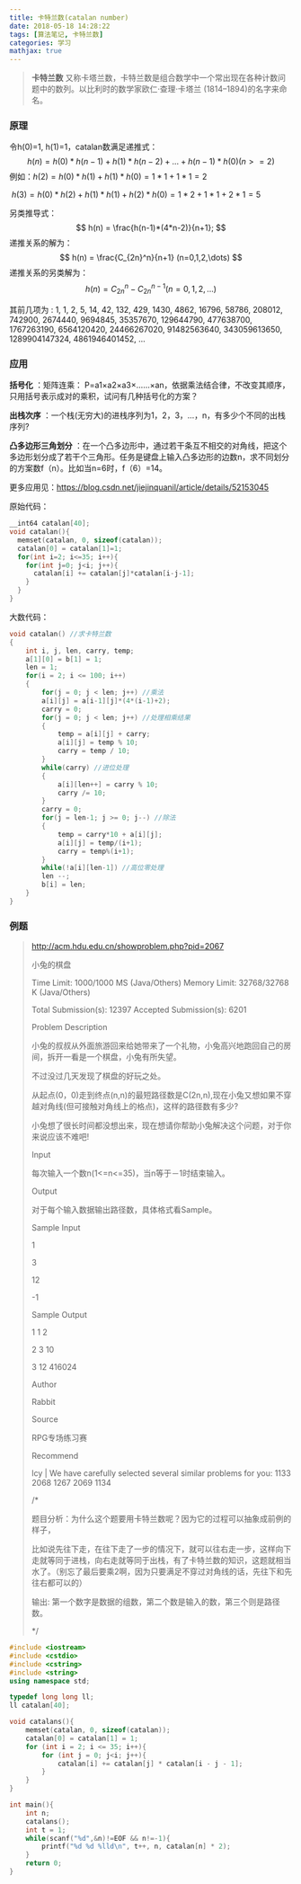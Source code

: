 ```yaml
---
title: 卡特兰数(catalan number)
date: 2018-05-18 14:28:22
tags: [算法笔记, 卡特兰数]
categories: 学习
mathjax: true
---
```




> **卡特兰数** 又称卡塔兰数，卡特兰数是组合数学中一个常出现在各种计数问题中的数列。以比利时的数学家欧仁·查理·卡塔兰 (1814–1894)的名字来命名。
>

<!--more-->

### 原理

令h(0)=1, h(1)=1，catalan数满足递推式：
$$
h(n) = h(0)*h(n-1)+h(1)*h(n-2)+\dots+h(n-1)*h(0) (n>=2)
$$
例如：$h(2) = h(0)*h(1)+h(1)*h(0) = 1*1+1*1 = 2$

​	    $h(3) = h(0)*h(2)+h(1)*h(1)+h(2)*h(0) = 1*2+1*1+2*1 = 5$

另类推导式：
$$
h(n) = \frac{h(n-1)*(4*n-2)}{n+1};
$$
递推关系的解为：
$$
h(n) = \frac{C_{2n}^n}{n+1} (n=0,1,2,\dots)
$$
递推关系的另类解为：
$$
h(n) = C_{2n}^n - C_{2n}^{n-1} (n=0,1,2,\dots)
$$



其前几项为 : 1, 1, 2, 5, 14, 42, 132, 429, 1430, 4862, 16796, 58786, 208012, 742900, 2674440, 9694845, 35357670, 129644790, 477638700, 1767263190, 6564120420, 24466267020, 91482563640, 343059613650, 1289904147324, 4861946401452, ...





### 应用

**括号化** ：矩阵连乘： P=a1×a2×a3×……×an，依据乘法结合律，不改变其顺序，只用括号表示成对的乘积，试问有几种括号化的方案？

**出栈次序** ：一个栈(无穷大)的进栈序列为1，2，3，…，n，有多少个不同的出栈序列?

**凸多边形三角划分** ：在一个凸多边形中，通过若干条互不相交的对角线，把这个多边形划分成了若干个三角形。任务是键盘上输入凸多边形的边数n，求不同划分的方案数f（n）。比如当n=6时，f（6）=14。

更多应用见：https://blog.csdn.net/jiejinquanil/article/details/52153045



原始代码：

```c++
__int64 catalan[40];
void catalan(){
  memset(catalan, 0, sizeof(catalan));
  catalan[0] = catalan[1]=1;
  for(int i=2; i<=35; i++){
    for(int j=0; j<i; j++){
      catalan[i] += catalan[j]*catalan[i-j-1];
    }
  }
}
```



大数代码：

```c++
void catalan() //求卡特兰数
{
    int i, j, len, carry, temp;
    a[1][0] = b[1] = 1;
    len = 1;
    for(i = 2; i <= 100; i++)
    {
        for(j = 0; j < len; j++) //乘法
        a[i][j] = a[i-1][j]*(4*(i-1)+2);
        carry = 0;
        for(j = 0; j < len; j++) //处理相乘结果
        {
            temp = a[i][j] + carry;
            a[i][j] = temp % 10;
            carry = temp / 10;
        }
        while(carry) //进位处理
        {
            a[i][len++] = carry % 10;
            carry /= 10;
        }
        carry = 0;
        for(j = len-1; j >= 0; j--) //除法
        {
            temp = carry*10 + a[i][j];
            a[i][j] = temp/(i+1);
            carry = temp%(i+1);
        }
        while(!a[i][len-1]) //高位零处理
        len --;
        b[i] = len;
    }
}
```



### 例题

> http://acm.hdu.edu.cn/showproblem.php?pid=2067
>
> 小兔的棋盘
>
> Time Limit: 1000/1000 MS (Java/Others)    Memory Limit: 32768/32768 K (Java/Others)
>
> Total Submission(s): 12397    Accepted Submission(s): 6201
>
> Problem Description
>
> 小兔的叔叔从外面旅游回来给她带来了一个礼物，小兔高兴地跑回自己的房间，拆开一看是一个棋盘，小兔有所失望。
>
> 不过没过几天发现了棋盘的好玩之处。
>
> 从起点(0，0)走到终点(n,n)的最短路径数是C(2n,n),现在小兔又想如果不穿越对角线(但可接触对角线上的格点)，这样的路径数有多少?
>
> 小兔想了很长时间都没想出来，现在想请你帮助小兔解决这个问题，对于你来说应该不难吧!
>
>  
>
> Input
>
> 每次输入一个数n(1<=n<=35)，当n等于－1时结束输入。
>
> Output
>
> 对于每个输入数据输出路径数，具体格式看Sample。
>
> Sample Input
>
> 1
>
> 3
>
> 12
>
> -1
>
>  
>
> Sample Output
>
> 1 1 2
>
> 2 3 10
>
> 3 12 416024
>
>  
>
> Author
>
> Rabbit
>
>  
>
> Source
>
> RPG专场练习赛
>
>  
>
> Recommend
>
> lcy   |   We have carefully selected several similar problems for you:  1133 2068 1267 2069 1134 
>
> /*
>
> 题目分析：为什么这个题要用卡特兰数呢？因为它的过程可以抽象成前例的样子，
>
> ​         比如说先往下走，在往下走了一步的情况下，就可以往右走一步，这样向下走就等同于进栈，向右走就等同于出栈，有了卡特兰数的知识，这题就相当水了。（别忘了最后要乘2啊，因为只要满足不穿过对角线的话，先往下和先往右都可以的）
>
>  
>
> 输出: 第一个数字是数据的组数，第二个数是输入的数，第三个则是路径数。
>
> */



```c++
#include <iostream>
#include <cstdio>
#include <cstring>
#include <string>
using namespace std;

typedef long long ll;
ll catalan[40];

void catalans(){
    memset(catalan, 0, sizeof(catalan));
    catalan[0] = catalan[1] = 1;
    for (int i = 2; i <= 35; i++){
        for (int j = 0; j<i; j++){
            catalan[i] += catalan[j] * catalan[i - j - 1];
        }
    }
}

int main(){
    int n;
    catalans();
    int t = 1;
    while(scanf("%d",&n)!=EOF && n!=-1){
        printf("%d %d %lld\n", t++, n, catalan[n] * 2);
    }
    return 0;
}
```

